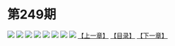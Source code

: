 # 第249期
![](https://mao.mhtupian.com/uploads/img/7563/245006/manhua_12_20160704_2016070412031322444.jpg)
![](https://mao.mhtupian.com/uploads/img/7563/245006/manhua_12_20160704_2016070412032279735.jpg)
![](https://mao.mhtupian.com/uploads/img/7563/245006/manhua_12_20160704_2016070412033321326.jpg)
![](https://mao.mhtupian.com/uploads/img/7563/245006/manhua_12_20160704_2016070412034048559.jpg)
![](https://mao.mhtupian.com/uploads/img/7563/245006/manhua_12_20160704_2016070412035174443.jpg)
![](https://mao.mhtupian.com/uploads/img/7563/245006/manhua_12_20160704_2016070412040265769.jpg)
![](https://mao.mhtupian.com/uploads/img/7563/245006/manhua_12_20160704_2016070412041438770.jpg)
![](https://mao.mhtupian.com/uploads/img/7563/245006/manhua_12_20160704_2016070412042372377.jpg)
[【上一章】](./34.md)
[【目录】](./READMD.md)
[【下一章】](./36.md)
